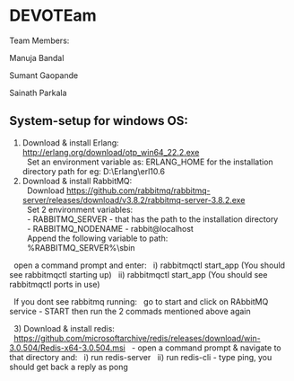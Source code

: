 # DEVOTEam 


Team Members:

Manuja Bandal

Sumant Gaopande

Sainath Parkala

## System-setup for windows OS: 
1) Download & install Erlang: http://erlang.org/download/otp_win64_22.2.exe  
&nbsp;&nbsp;Set an environment variable as: ERLANG_HOME for the installation directory path for eg: D:\Erlang\erl10.6    
2) Download & install RabbitMQ:  
&nbsp;&nbsp;Download https://github.com/rabbitmq/rabbitmq-server/releases/download/v3.8.2/rabbitmq-server-3.8.2.exe  
&nbsp;&nbsp;Set 2 environment variables:  
&nbsp;&nbsp;- RABBITMQ_SERVER - that has the path to the installation directory  
&nbsp;&nbsp;- RABBITMQ_NODENAME - rabbit@localhost  
&nbsp;&nbsp;Append the following variable to path:  
&nbsp;&nbsp;%RABBITMQ_SERVER%\sbin    

&nbsp;&nbsp;open a command prompt and enter:
&nbsp;&nbsp;i) rabbitmqctl start_app  (You should see rabbitmqctl starting up) 
&nbsp;&nbsp;ii) rabbitmqctl start_app (You should see rabbitmqctl ports in use)

&nbsp;&nbsp;If you dont see rabbitmq running:
&nbsp;&nbsp;go to start and click on RAbbitMQ service - START then run the 2 commads mentioned above again

&nbsp;&nbsp;3) Download & install redis:
&nbsp;&nbsp;https://github.com/microsoftarchive/redis/releases/download/win-3.0.504/Redis-x64-3.0.504.msi
&nbsp;&nbsp;- open a command prompt & navigate to that directory and:
&nbsp;&nbsp;i) run redis-server
&nbsp;&nbsp;ii) run redis-cli - type ping, you should get back a reply as pong

